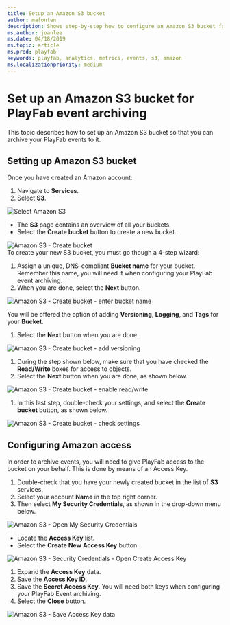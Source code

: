 ```yaml
---
title: Setup an Amazon S3 bucket
author: mafonten
description: Shows step-by-step how to configure an Amazon S3 bucket for PlayFab event archiving.
ms.author: joanlee
ms.date: 04/18/2019
ms.topic: article
ms.prod: playfab
keywords: playfab, analytics, metrics, events, s3, amazon
ms.localizationpriority: medium
---
```


# Set up an Amazon S3 bucket for PlayFab event archiving

This topic describes how to set up an Amazon S3 bucket so that you can archive your PlayFab events to it.

## Setting up Amazon S3 bucket

Once you have created an Amazon account:

1. Navigate to **Services**.
2. Select **S3**.

![Select Amazon S3](media/tutorials/select-amazon-s3.png)  

- The **S3** page contains an overview of all your buckets.
- Select the **Create bucket** button to create a new bucket.

![Amazon S3 - Create bucket](media/tutorials/amazon-s3-create-bucket.png)  
To create your new S3 bucket, you must go though a 4-step wizard:

1. Assign a unique, DNS-compliant **Bucket name** for your bucket. Remember this name, you will need it when configuring your PlayFab event archiving.
2. When you are done, select the **Next** button.

![Amazon S3 - Create bucket - enter bucket name](media/tutorials/amazon-s3-create-bucket-enter-bucket-name.png)  

You will be offered the option of adding **Versioning**, **Logging**, and **Tags** for your **Bucket**.

1. Select the **Next** button when you are done.

![Amazon S3 - Create bucket - add versioning](media/tutorials/amazon-s3-create-bucket-add-versioning.png)  

1. During the step shown below, make sure that you have checked the **Read/Write** boxes for access to objects.
2. Select the **Next** button when you are done, as shown below.

![Amazon S3 - Create bucket - enable read/write](media/tutorials/amazon-s3-create-bucket-enable-read-write.png)  

1. In this last step, double-check your settings, and select the **Create bucket** button, as shown below.

![Amazon S3 - Create bucket - check settings](media/tutorials/amazon-s3-create-bucket-check-settings.png)  

## Configuring Amazon access

In order to archive events, you will need to give PlayFab access to the bucket on your behalf. This is done by means of an Access Key.

1. Double-check that you have your newly created bucket in the list of **S3** services.
2. Select your account **Name** in the top right corner.
3. Then select **My Security Credentials**, as shown in the drop-down menu below.

![Amazon S3 - Open My Security Credentials](media/tutorials/amazon-s3-open-my-security-credentials.png)  

- Locate the **Access Key** list.
- Select the **Create New Access Key** button.

![Amazon S3 - Security Credentials - Open Create Access Key](media/tutorials/amazon-s3-security-credentials-open-create-access-key.png)  

1. Expand the **Access Key** data.
2. Save the **Access Key ID**.
3. Save the **Secret Access Key**. You will need both keys when configuring your PlayFab Event archiving.
4. Select the **Close** button.

![Amazon S3 - Save Access Key data](media/tutorials/amazon-s3-security-credentials-save-access-key-data.png)  
